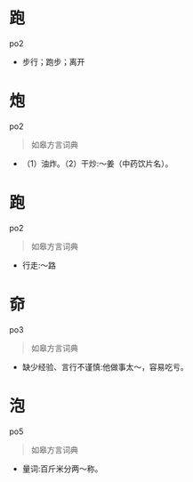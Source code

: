 # 跑
po2
- 步行；跑步；离开

# 炮
po2
> 如皋方言词典
- （1）油炸。（2）干炒:～姜（中药饮片名）。

# 跑
po2
> 如皋方言词典
- 行走:～路

# 奅
po3
> 如皋方言词典
- 缺少经验、言行不谨慎:他做事太～，容易吃亏。

# 泡
po5
> 如皋方言词典
- 量词:百斤米分两～称。
